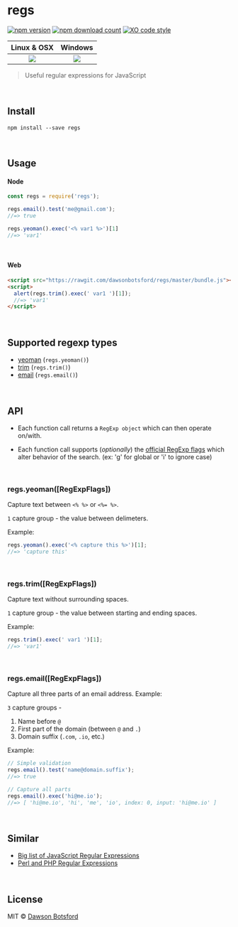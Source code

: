 # regs
[![npm version](https://img.shields.io/npm/v/regs.svg)](https://www.npmjs.com/package/regs)
[![npm download count](http://img.shields.io/npm/dm/regs.svg?style=flat)](http://npmjs.org/regs)
[![XO code style](https://img.shields.io/badge/code_style-XO-5ed9c7.svg)](https://github.com/sindresorhus/xo)

  <table>
    <thead>
      <tr>
        <th>Linux & OSX</th>
        <th>Windows</th>
      </tr>
    </thead>
    <tbody>
      <tr>
        <td align="center">
          <a href="https://travis-ci.org/dawsonbotsford/regs"><img src="https://api.travis-ci.org/dawsonbotsford/regs.svg?branch=master"></a>
        </td>
        <td align="center">
          <a href="https://ci.appveyor.com/project/dawsonbotsford/regs"><img src="https://ci.appveyor.com/api/projects/status/36mom3aoarhi72jx?svg=true"></a>
        </td>
      </tr>
    </tbody>
  </table>

> Useful regular expressions for JavaScript

<br>

## Install

```
npm install --save regs
```

<br>

## Usage

#### Node

```js
const regs = require('regs');

regs.email().test('me@gmail.com');
//=> true

regs.yeoman().exec('<% var1 %>')[1]
//=> 'var1'
```

<br>

#### Web

```html
<script src="https://rawgit.com/dawsonbotsford/regs/master/bundle.js"></script>
<script>
  alert(regs.trim().exec(' var1 ')[1]);
  //=> 'var1'
</script>
```

<br>

## Supported regexp types

* <a href="#regsyeomanregexpflags">yeoman</a> (`regs.yeoman()`)
* <a href="#regstrimregexpflags">trim</a> (`regs.trim()`)
* <a href="#regsemailregexpflags">email</a> (`regs.email()`)

<br>

## API

* Each function call returns a `RegExp object` which can then operate on/with.

* Each function call supports (*optionally*) the [official RegExp flags](https://developer.mozilla.org/en-US/docs/Web/JavaScript/Reference/Global_Objects/RegExp) which alter behavior of the search. (ex: 'g' for global or 'i' to ignore case)

<br>

### regs.yeoman([RegExpFlags])

Capture text between `<% %>` or `<%= %>`.

`1` capture group - the value between delimeters.

Example:

```js
regs.yeoman().exec('<% capture this %>')[1];
//=> 'capture this'
```

<br>

### regs.trim([RegExpFlags])

Capture text without surrounding spaces.

`1` capture group - the value between starting and ending spaces.

Example:

```js
regs.trim().exec(' var1 ')[1];
//=> 'var1'
```

<br>

### regs.email([RegExpFlags])

Capture all three parts of an email address. Example:

`3` capture groups -

1. Name before `@`
2. First part of the domain (between `@` and `.`)
3. Domain suffix (`.com`, `.io`, etc.)

Example:

```js
// Simple validation
regs.email().test('name@domain.suffix');
//=> true

// Capture all parts
regs.email().exec('hi@me.io');
//=> [ 'hi@me.io', 'hi', 'me', 'io', index: 0, input: 'hi@me.io' ]
```

<br>

## Similar

* [Big list of JavaScript Regular Expressions](https://regex101.com/#javascript)
* [Perl and PHP Regular Expressions](https://gist.github.com/nerdsrescueme/1237767)

<br>

## License

MIT © [Dawson Botsford](http://dawsonbotsford.com)
